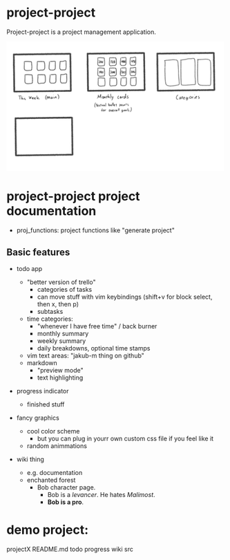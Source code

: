 # project-project
Project-project is a project management application.

![layout.png](layout.png)

# project-project project documentation

- proj_functions: project functions like "generate project"

## Basic features

- todo app
  - "better version of trello"
    - categories of tasks 
    - can move stuff with vim keybindings (shift+v for block select, then x, then p)
    - subtasks
  - time categories:
    - "whenever I have free time" / back burner
    - monthly summary
    - weekly summary
    - daily breakdowns, optional time stamps
  - vim text areas: "jakub-m thing on github"
  - markdown
    - "preview mode"
    - text highlighting

- progress indicator
  - finished stuff

- fancy graphics
  - cool color scheme
    - but you can plug in yourr own custom css file if you feel like it
  - random animmations 

- wiki thing
  - e.g. documentation
  * enchanted forest
    - Bob character page. 
      - Bob is a _levancer_. He hates _Malimost_.
      - **Bob is a pro**.


# demo project:
projectX
  README.md
  todo
  progress
  wiki
  src

